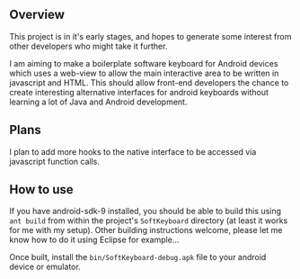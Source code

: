 ## Overview

This project is in it's early stages, and hopes to generate some interest from other developers who might take it further.

I am aiming to make a boilerplate software keyboard for Android devices which uses a web-view to allow the main interactive area to be written in javascript and HTML. This should allow front-end developers the chance to create interesting alternative interfaces for android keyboards without learning a lot of Java and Android development.

## Plans

I plan to add more hooks to the native interface to be accessed via javascript function calls.

## How to use

If you have android-sdk-9 installed, you should be able to build this using `ant build` from within the project's `SoftKeyboard` directory (at least it works for me with my setup). Other building instructions welcome, please let me know how to do it using Eclipse for example...

Once built, install the `bin/SoftKeyboard-debug.apk` file to your android device or emulator.
